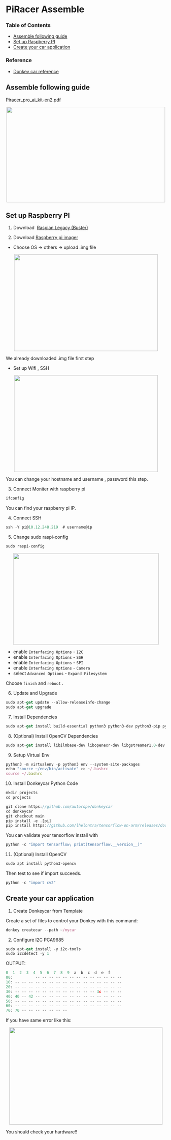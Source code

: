 # PiRacer Assemble

### **Table of Contents**
- [Assemble following guide](#assemble-following-guide)   
- [Set up Raspberry PI](#set-up-raspberry-pi)   
- [Create your car application](#create-your-car-application)

### **Reference**
- [Donkey car reference](https://docs.donkeycar.com/guide/robot_sbc/setup_raspberry_pi/)

## Assemble following guide

[Piracer_pro_ai_kit-en2.pdf](https://www.waveshare.com/w/upload/a/a2/Piracer_pro_ai_kit-en2.pdf)
 
<p align="center">
  <img width="500" height="300" src="https://user-images.githubusercontent.com/81483791/194764230-e8d5ad55-4a40-456c-b0b6-a7f33b4bc8a9.png">
</p> 


## Set up Raspberry PI



1. Download  [Raspian Legacy (Buster)](https://downloads.raspberrypi.org/raspios_oldstable_lite_armhf/images/raspios_oldstable_lite_armhf-2021-12-02/2021-12-02-raspios-buster-armhf-lite.zip)

2. Download [Raspberry pi imager](https://www.raspberrypi.com/software/) 


- Choose OS → others → upload .img file

<p align="center">
  <img width="453" height="304" src="https://user-images.githubusercontent.com/81483791/224414736-7f97db90-ea0f-4e32-b342-d8d263f11e0c.png">
</p>  

We already downloaded .img file first step

- Set up Wifi , SSH 

<p align="center">
  <img width="453" height="304" src="https://user-images.githubusercontent.com/81483791/224414829-07a51751-2488-48f9-bae1-5e7ce8b37a52.png">
</p>  

You can change your hostname and username , password this step.

3. Connect Moniter with raspberry pi

```jsx
ifconfig
```

You can find your raspberry pi IP.

4. Connect SSH

```jsx
ssh -Y pi@10.12.248.219  # username@ip 
```

 5. Change sudo raspi-config

```jsx
sudo raspi-config
```
  
<p align="center">
  <img width="459" height="287" src="https://user-images.githubusercontent.com/81483791/194764300-4a482b35-f2db-47e4-885e-ceaa9c738f16.png">
</p>   

- enable `Interfacing Options` - `I2C`
- enable `Interfacing Options` - `SSH`
- enable `Interfacing Options` - `SPI`
- enable `Interfacing Options` - `Camera`
- select `Advanced Options` - `Expand Filesystem`     


Choose `finish` and `reboot` .

6. Update and Upgrade

```jsx
sudo apt-get update --allow-releaseinfo-change
sudo apt-get upgrade
```

7. Install Dependencies

```jsx
sudo apt-get install build-essential python3 python3-dev python3-pip python3-virtualenv python3-numpy python3-picamera python3-pandas python3-rpi.gpio i2c-tools avahi-utils joystick libopenjp2-7-dev libtiff5-dev gfortran libatlas-base-dev libopenblas-dev libhdf5-serial-dev libgeos-dev git ntp
```

8. (Optional) Install OpenCV Dependencies

```jsx
sudo apt-get install libilmbase-dev libopenexr-dev libgstreamer1.0-dev libjasper-dev libwebp-dev libatlas-base-dev libavcodec-dev libavformat-dev libswscale-dev libqtgui4 libqt4-test
```

9. Setup Virtual Env

```jsx
python3 -m virtualenv -p python3 env --system-site-packages
echo "source ~/env/bin/activate" >> ~/.bashrc
source ~/.bashrc
```

10. Install Donkeycar Python Code

```jsx
mkdir projects
cd projects
```

```jsx
git clone https://github.com/autorope/donkeycar
cd donkeycar
git checkout main
pip install -e .[pi]
pip install https://github.com/lhelontra/tensorflow-on-arm/releases/download/v2.2.0/tensorflow-2.2.0-cp37-none-linux_armv7l.whl
```

You can validate your tensorflow install with

```jsx
python -c "import tensorflow; print(tensorflow.__version__)"
```

11. (Optional) Install OpenCV

```jsx
sudo apt install python3-opencv
```

Then test to see if import succeeds.

```jsx
python -c "import cv2"
```
## Create your car application

1. Create Donkeycar from Template

Create a set of files to control your Donkey with this command:

```jsx
donkey createcar --path ~/mycar
```

2. Configure I2C PCA9685

```jsx
sudo apt-get install -y i2c-tools
sudo i2cdetect -y 1
```

OUTPUT:

```jsx
0  1  2  3  4  5  6  7  8  9  a  b  c  d  e  f
00:          -- -- -- -- -- -- -- -- -- -- -- -- --
10: -- -- -- -- -- -- -- -- -- -- -- -- -- -- -- --
20: -- -- -- -- -- -- -- -- -- -- -- -- -- -- -- --
30: -- -- -- -- -- -- -- -- -- -- -- -- 3c -- -- --
40: 40 -- 42 -- -- -- -- -- -- -- -- -- -- -- -- --
50: -- -- -- -- -- -- -- -- -- -- -- -- -- -- -- --
60: -- -- -- -- -- -- -- -- -- -- -- -- -- -- -- --
70: 70 -- -- -- -- -- -- --
```

If you have same error like this:


<p align="center">
  <img width="483" height="306" src="https://user-images.githubusercontent.com/81483791/194764304-efa046f0-1836-4aae-99e6-679bd9f83380.png">
</p>  
You should check your hardware!!